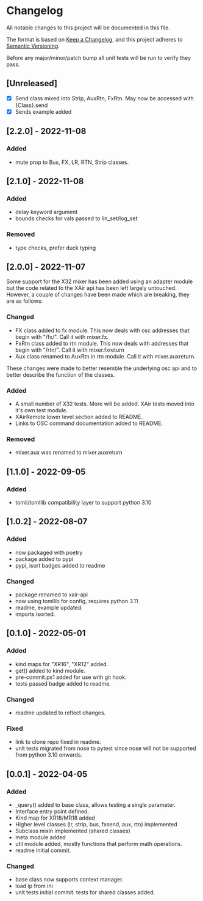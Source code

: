 # Changelog

All notable changes to this project will be documented in this file.

The format is based on [Keep a Changelog](https://keepachangelog.com/en/1.0.0/),
and this project adheres to [Semantic Versioning](https://semver.org/spec/v2.0.0.html).

Before any major/minor/patch bump all unit tests will be run to verify they pass.

## [Unreleased]

- [x] Send class mixed into Strip, AuxRtn, FxRtn. May now be accessed with {Class}.send
- [x] Sends example added

## [2.2.0] - 2022-11-08

### Added

- mute prop to Bus, FX, LR, RTN, Strip classes.

## [2.1.0] - 2022-11-08

### Added

- delay keyword argument
- bounds checks for vals passed to lin_set/log_set

### Removed

- type checks, prefer duck typing

## [2.0.0] - 2022-11-07

Some support for the X32 mixer has been added using an adapter module but the code related to the XAir api has been left largely untouched.
However, a couple of changes have been made which are breaking, they are as follows:

### Changed

- FX class added to fx module. This now deals with osc addresses that begin with "/fx/". Call it with mixer.fx.
- FxRtn class added to rtn module. This now deals with addresses that begin with "/rtn/". Call it with mixer.fxreturn
- Aux class renamed to AuxRtn in rtn module. Call it with mixer.auxreturn.

These changes were made to better resemble the underlying osc api and to better describe the function of the classes.

### Added

- A small number of X32 tests. More will be added. XAir tests moved into it's own test module.
- XAirRemote lower level section added to README.
- Links to OSC command documentation added to README.

### Removed

- mixer.aux was renamed to mixer.auxreturn

## [1.1.0] - 2022-09-05

### Added

- tomli/tomllib compatibility layer to support python 3.10

## [1.0.2] - 2022-08-07

### Added

- now packaged with poetry
- package added to pypi
- pypi, isort badges added to readme

### Changed

- package renamed to xair-api
- now using tomllib for config, requires python 3.11
- readme, example updated.
- imports isorted.

## [0.1.0] - 2022-05-01

### Added

- kind maps for "XR16", "XR12" added.
- get() added to kind module.
- pre-commit.ps1 added for use with git hook.
- tests passed badge added to readme.

### Changed

- readme updated to reflect changes.

### Fixed

- link to clone repo fixed in readme.
- unit tests migrated from nose to pytest since nose will not be supported from python 3.10 onwards.

## [0.0.1] - 2022-04-05

### Added

- \_query() added to base class, allows testing a single parameter.
- Interface entry point defined.
- Kind map for XR18/MR18 added
- Higher level classes (lr, strip, bus, fxsend, aux, rtn) implemented
- Subclass mixin implemented (shared classes)
- meta module added
- util module added, mostly functions that perform math operations.
- readme initial commit.

### Changed

- base class now supports context manager.
- load ip from ini
- unit tests initial commit. tests for shared classes added.

